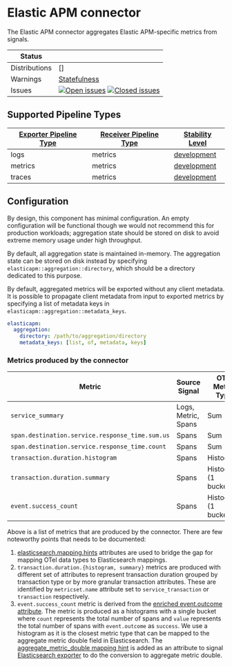 # Elastic APM connector

The Elastic APM connector aggregates Elastic APM-specific metrics from signals.

<!-- status autogenerated section -->
| Status        |           |
| ------------- |-----------|
| Distributions | [] |
| Warnings      | [Statefulness](#warnings) |
| Issues        | [![Open issues](https://img.shields.io/github/issues-search/elastic/opentelemetry-collector-components?query=is%3Aissue%20is%3Aopen%20label%3Aconnector%2Felasticapm%20&label=open&color=orange&logo=opentelemetry)](https://github.com/elastic/opentelemetry-collector-components/issues?q=is%3Aopen+is%3Aissue+label%3Aconnector%2Felasticapm) [![Closed issues](https://img.shields.io/github/issues-search/elastic/opentelemetry-collector-components?query=is%3Aissue%20is%3Aclosed%20label%3Aconnector%2Felasticapm%20&label=closed&color=blue&logo=opentelemetry)](https://github.com/elastic/opentelemetry-collector-components/issues?q=is%3Aclosed+is%3Aissue+label%3Aconnector%2Felasticapm) |

[development]: https://github.com/open-telemetry/opentelemetry-collector/blob/main/docs/component-stability.md#development

## Supported Pipeline Types

| [Exporter Pipeline Type] | [Receiver Pipeline Type] | [Stability Level] |
| ------------------------ | ------------------------ | ----------------- |
| logs | metrics | [development] |
| metrics | metrics | [development] |
| traces | metrics | [development] |

[Exporter Pipeline Type]: https://github.com/open-telemetry/opentelemetry-collector/blob/main/connector/README.md#exporter-pipeline-type
[Receiver Pipeline Type]: https://github.com/open-telemetry/opentelemetry-collector/blob/main/connector/README.md#receiver-pipeline-type
[Stability Level]: https://github.com/open-telemetry/opentelemetry-collector/blob/main/docs/component-stability.md#stability-levels
<!-- end autogenerated section -->

## Configuration

By design, this component has minimal configuration. An empty configuration will be functional
though we would not recommend this for production workloads; aggregation state should be stored
on disk to avoid extreme memory usage under high throughput.

By default, all aggregation state is maintained in-memory. The aggregation state can be stored
on disk instead by specifying `elasticapm::aggregation::directory`, which should be a directory
dedicated to this purpose.

By default, aggregated metrics will be exported without any client metadata. It is possible to
propagate client metadata from input to exported metrics by specifying a list of metadata keys
in `elasticapm::aggregation::metadata_keys`.

```yaml
elasticapm:
  aggregation:
    directory: /path/to/aggregation/directory
    metadata_keys: [list, of, metadata, keys]
```

### Metrics produced by the connector

| Metric                                          | Source Signal       | OTel Metric Type     | ES Mapping Type         |
| ----------------------------------------------- | ------------------- | -------------------- | ----------------------- |
| `service_summary`                               | Logs, Metric, Spans | Sum                  | Double                  |
| `span.destination.service.response_time.sum.us` | Spans               | Sum                  | Double                  |
| `span.destination.service.response_time.count`  | Spans               | Sum                  | Double                  |
| `transaction.duration.histogram`                | Spans               | Histogram            | [Histogram](https://www.elastic.co/guide/en/elasticsearch/reference/current/histogram.html)               |
| `transaction.duration.summary`                  | Spans               | Histogram (1 bucket) | [Aggregate Metric Double](https://www.elastic.co/guide/en/elasticsearch/reference/current/aggregate-metric-double.html) |
| `event.success_count`                           | Spans               | Histogram (1 bucket) | [Aggregate Metric Double](https://www.elastic.co/guide/en/elasticsearch/reference/current/aggregate-metric-double.html) |

Above is a list of metrics that are produced by the connector. There are few noteworthy points that needs to be documented:

1. [elasticsearch.mapping.hints](https://github.com/elastic/opentelemetry-dev/blob/main/docs/design-decisions/ingest/mapping.md#mapping-hints) attributes are used to bridge the gap for mapping OTel data types to Elasticsearch mappings.
2. `transaction.duration.{histogram, summary}` metrics are produced with different set of attributes to represent transaction duration grouped by transaction type or by more granular transaction attributes. These are identified by `metricset.name` attribute set to `service_transaction` or `transaction` respectively.
3. `event.success_count` metric is derived from the [enriched event.outcome attribute](https://github.com/elastic/opentelemetry-lib/blob/1b69a60c8a2c4f608527fa938dc4e3ab0b991089/enrichments/trace/internal/elastic/span.go#L356-L374). The metric is produced as a histograms with a single bucket where `count` represents the total number of spans and `value` represents the total number of spans with `event.outcome` as `success`. We use a histogram as it is the closest metric type that can be mapped to the aggregate metric double field in Elasticsearch. The [aggregate_metric_double mapping hint](https://github.com/elastic/opentelemetry-dev/blob/main/docs/design-decisions/ingest/mapping.md#mapping-hints) is added as an attribute to signal [Elasticsearch exporter](https://github.com/open-telemetry/opentelemetry-collector-contrib/tree/main/exporter/elasticsearchexporter) to do the conversion to aggregate metric double.
